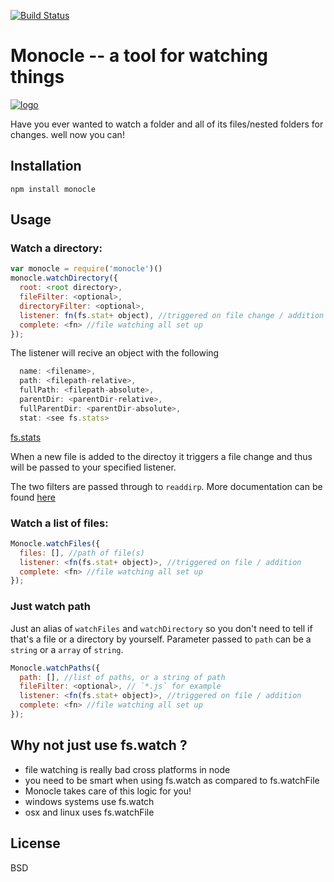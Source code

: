 [![Build Status](https://travis-ci.org/samccone/monocle.png?branch=master)](https://travis-ci.org/samccone/monocle)

# Monocle -- a tool for watching things

[![logo](https://raw.github.com/samccone/monocle/master/logo.png)](https://raw.github.com/samccone/monocle/master/logo.png)

Have you ever wanted to watch a folder and all of its files/nested folders for changes. well now you can!

## Installation

```
npm install monocle
```

## Usage

### Watch a directory:

```js
var monocle = require('monocle')()
monocle.watchDirectory({
  root: <root directory>,
  fileFilter: <optional>,
  directoryFilter: <optional>,
  listener: fn(fs.stat+ object), //triggered on file change / addition
  complete: <fn> //file watching all set up
});
```

The listener will recive an object with the following

```js
  name: <filename>,
  path: <filepath-relative>,
  fullPath: <filepath-absolute>,
  parentDir: <parentDir-relative>,
  fullParentDir: <parentDir-absolute>,
  stat: <see fs.stats>
```

[fs.stats](http://nodejs.org/api/fs.html#fs_class_fs_stats)

When a new file is added to the directoy it triggers a file change and thus will be passed to your specified listener.

The two filters are passed through to `readdirp`. More documentation can be found [here](https://github.com/thlorenz/readdirp#filters)

### Watch a list of files:

```js
Monocle.watchFiles({
  files: [], //path of file(s)
  listener: <fn(fs.stat+ object)>, //triggered on file / addition
  complete: <fn> //file watching all set up
});
```

### Just watch path

Just an alias of `watchFiles` and `watchDirectory` so you don't need to tell if that's a file or a directory by yourself. Parameter passed to `path` can be a `string` or a `array` of `string`.

```js
Monocle.watchPaths({
  path: [], //list of paths, or a string of path
  fileFilter: <optional>, // `*.js` for example
  listener: <fn(fs.stat+ object)>, //triggered on file / addition
  complete: <fn> //file watching all set up
});
```

## Why not just use fs.watch ?

- file watching is really bad cross platforms in node
- you need to be smart when using fs.watch as compared to fs.watchFile
- Monocle takes care of this logic for you!
- windows systems use fs.watch
- osx and linux uses fs.watchFile

## License

BSD
